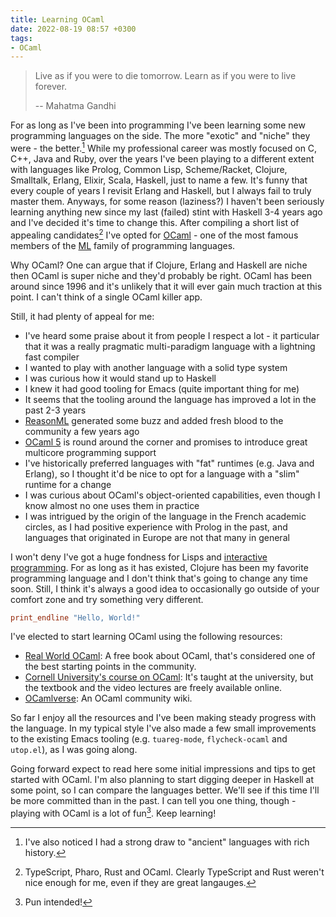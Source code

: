 ```yaml
---
title: Learning OCaml
date: 2022-08-19 08:57 +0300
tags:
- OCaml
---
```


> Live as if you were to die tomorrow. Learn as if you were to live forever.
>
> -- Mahatma Gandhi

For as long as I've been into programming I've been learning some new
programming languages on the side. The more "exotic" and "niche" they were - the
better.[^1] While my professional career was mostly focused on C, C++, Java and
Ruby, over the years I've been playing to a different extent with languages like
Prolog, Common Lisp, Scheme/Racket, Clojure, Smalltalk, Erlang, Elixir, Scala,
Haskell, just to name a few. It's funny that every couple of years I revisit
Erlang and Haskell, but I always fail to truly master them. Anyways, for some
reason (laziness?) I haven't been seriously learning anything new since my last
(failed) stint with Haskell 3-4 years ago and I've decided it's time to change
this. After compiling a short list of appealing candidates[^2] I've opted for
[OCaml](https://ocaml.org) - one of the most famous members of the [ML](https://en.wikipedia.org/wiki/ML_(programming_language)) family of programming languages.

Why OCaml? One can argue that if Clojure, Erlang and Haskell are niche then OCaml is super niche and they'd probably be right. OCaml has been around since 1996 and it's unlikely that it will ever gain much traction at this point. I can't think of a single OCaml killer app.

Still, it had plenty of appeal for me:

- I've heard some praise about it from people I respect a lot - it particular that it was a really pragmatic multi-paradigm language with a lightning fast compiler
- I wanted to play with another language with a solid type system
- I was curious how it would stand up to Haskell
- I knew it had good tooling for Emacs (quite important thing for me)
- It seems that the tooling around the language has improved a lot in the past 2-3 years
- [ReasonML](https://reasonml.github.io/) generated some buzz and added fresh blood to the community a few years ago
- [OCaml 5](https://discuss.ocaml.org/t/the-road-to-ocaml-5-0/8584) is round around the corner and promises to introduce great multicore programming support
- I've historically preferred languages with "fat" runtimes (e.g. Java and Erlang), so I thought it'd be nice to opt for a language with a "slim" runtime for a change
- I was curious about OCaml's object-oriented capabilities, even though I know almost no one uses them in practice
- I was intrigued by the origin of the language in the French academic circles, as I had positive experience with Prolog in the past, and languages that originated in Europe are not that many in general

I won't deny I've got a huge fondness for Lisps and [interactive
programming](https://docs.cider.mx/cider/usage/interactive_programming.html). For
as long as it has existed, Clojure has been my favorite programming language and
I don't think that's going to change any time soon. Still, I think it's always a
good idea to occasionally go outside of your comfort zone and try something very
different.

``` ocaml
print_endline "Hello, World!"
```

I've elected to start learning OCaml using the following resources:

- [Real World OCaml](https://dev.realworldocaml.org/): A free book about OCaml, that's considered one of the best starting points in the community.
- [Cornell University's course on OCaml](https://cs3110.github.io/textbook/cover.html): It's taught at the university, but the textbook and the video lectures are freely available online.
- [OCamlverse](https://ocamlverse.github.io/): An OCaml community wiki.

So far I enjoy all the resources and I've been making steady progress with the language. In my typical style I've also made a few small improvements to the existing Emacs tooling (e.g. `tuareg-mode`, `flycheck-ocaml` and `utop.el`), as I was going along.

Going forward expect to read here some initial impressions and tips to get
started with OCaml. I'm also planning to start digging deeper in Haskell at some
point, so I can compare the languages better. We'll see if this time I'll be
more committed than in the past. I can tell you one thing, though - playing with
OCaml is a lot of fun[^3]. Keep learning!

[^1]: I've also noticed I had a strong draw to "ancient" languages with rich history.
[^2]: TypeScript, Pharo, Rust and OCaml. Clearly TypeScript and Rust weren't nice enough for me, even if they are great langauges.
[^3]: Pun intended!
